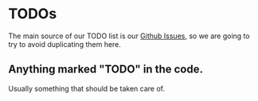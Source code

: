 # TODOs

The main source of our TODO list is our [Github Issues](https://github.com/epik-protocol/epik-gateway-backend/issues), so we are going to try to avoid duplicating them here.

## Anything marked "TODO" in the code.

Usually something that should be taken care of.

